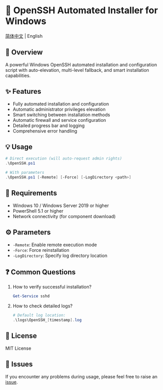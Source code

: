 # 🚀 OpenSSH Automated Installer for Windows

[简体中文](README.md) | English

## 📖 Overview

A powerful Windows OpenSSH automated installation and configuration script with auto-elevation, multi-level fallback, and smart installation capabilities.

## ✨ Features

* Fully automated installation and configuration
* Automatic administrator privileges elevation
* Smart switching between installation methods
* Automatic firewall and service configuration
* Detailed progress bar and logging
* Comprehensive error handling

## 💡 Usage

```powershell
# Direct execution (will auto-request admin rights)
.\OpenSSH.ps1

# With parameters
.\OpenSSH.ps1 [-Remote] [-Force] [-LogDirectory <path>]
```

## 🔧 Requirements

* Windows 10 / Windows Server 2019 or higher
* PowerShell 5.1 or higher
* Network connectivity (for component download)

## ⚙️ Parameters

* `-Remote`: Enable remote execution mode
* `-Force`: Force reinstallation
* `-LogDirectory`: Specify log directory location

## ❓ Common Questions

1. How to verify successful installation?

   ```powershell
   Get-Service sshd
   ```

2. How to check detailed logs?

   ```powershell
   # Default log location:
   .\logs\OpenSSH_[timestamp].log
   ```

## 📄 License

MIT License

## 💬 Issues

If you encounter any problems during usage, please feel free to raise an [issue](../../issues).
